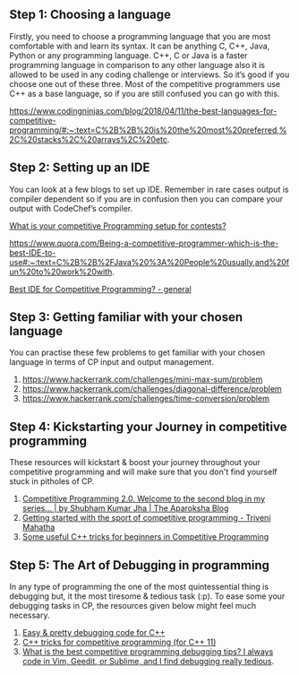 
## Step 1: Choosing a language
Firstly, you need to choose a programming language that you are most comfortable with and learn its syntax. It can be anything C, C++, Java, Python or any programming language. C++, C or Java is a faster programming language in comparison to any other language also it is allowed to be used in any coding challenge or interviews. So it’s good if you choose one out of these three. Most of the competitive programmers use C++ as a base language, so if you are still confused you can go with this.

https://www.codingninjas.com/blog/2018/04/11/the-best-languages-for-competitive-programming/#:~:text=C%2B%2B%20is%20the%20most%20preferred,%2C%20stacks%2C%20arrays%2C%20etc.

## Step 2: Setting up an IDE
You can look at a few blogs to set up IDE. Remember in rare cases output is compiler dependent so if you are in confusion then you can compare your output with CodeChef’s compiler.

[What is your competitive Programming setup for contests?](https://codeforces.com/blog/entry/68025)

https://www.quora.com/Being-a-competitive-programmer-which-is-the-best-IDE-to-use#:~:text=C%2B%2B%2FJava%20%3A%20People%20usually,and%20fun%20to%20work%20with.

[Best IDE for Competitive Programming? - general](https://discuss.codechef.com/t/best-ide-for-competitive-programming/54541)


## Step 3: Getting familiar with your chosen language
You can practise these few problems to get familiar with your chosen language in terms of CP input and output management.

1. https://www.hackerrank.com/challenges/mini-max-sum/problem
2. https://www.hackerrank.com/challenges/diagonal-difference/problem
3. https://www.hackerrank.com/challenges/time-conversion/problem

## Step 4: Kickstarting your Journey in competitive programming
These resources will kickstart & boost your journey throughout your competitive programming and will make sure that you don't find yourself stuck in pitholes of CP.

1. [Competitive Programming 2.0. Welcome to the second blog in my series… | by Shubham Kumar Jha | The Aparoksha Blog](https://medium.com/the-aparoksha-blog/beginners-guide-to-competitive-programming-60300af1ee92)
2. [Getting started with the sport of competitive programming - Triveni Mahatha](https://www.hackerearth.com/practice/notes/getting-started-with-the-sport-of-programming/)
3. [Some useful C++ tricks for beginners in Competitive Programming](https://www.geeksforgeeks.org/some-useful-c-tricks-for-beginners-in-competitive-programming/?ref=rp)

## Step 5: The Art of Debugging in programming
In any type of programming the one of the most quintessential thing is debugging but, it the most tiresome & tedious task (:p). To ease some your debugging tasks in CP, the resources given below might feel much necessary.

1. [Easy & pretty debugging code for C++](https://codeforces.com/blog/entry/3473)
2. [C++ tricks for competitive programming (for C++ 11)](https://www.geeksforgeeks.org/c-tricks-competitive-programming-c-11/)
3. [What is the best competitive programming debugging tips? I always code in Vim, Geedit, or Sublime, and I find debugging really tedious](https://www.quora.com/What-are-the-best-competitive-programming-debugging-tips-I-always-code-in-Vim-Geedit-or-Sublime-and-I-find-debugging-really-tedious).
